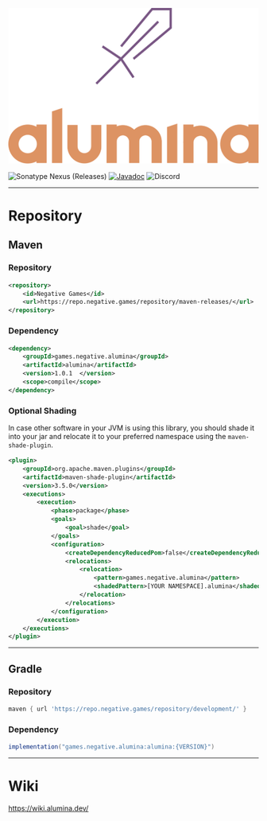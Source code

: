 ![logo-transparent.png](assets%2Flogo-transparent.png)

![Sonatype Nexus (Releases)](https://img.shields.io/nexus/r/games.negative.alumina/alumina?server=https%3A%2F%2Frepo.negative.games&nexusVersion=3&logo=sonatype&label=version)
[![Javadoc](https://img.shields.io/badge/JavaDoc-Online-green)](https://jd.alumina.dev) ![Discord](https://img.shields.io/discord/822346437240815656?logo=discord&label=discord)

***
# Repository
## Maven
### Repository
```xml
<repository>
    <id>Negative Games</id>
    <url>https://repo.negative.games/repository/maven-releases/</url>
</repository>
```

### Dependency
```xml
<dependency>
    <groupId>games.negative.alumina</groupId>
    <artifactId>alumina</artifactId>
    <version>1.0.1  </version>
    <scope>compile</scope>
</dependency>
```

### Optional Shading
In case other software in your JVM is using this library, you should shade it into your jar and relocate it to your preferred namespace using the `maven-shade-plugin`.
```xml
<plugin>
    <groupId>org.apache.maven.plugins</groupId>
    <artifactId>maven-shade-plugin</artifactId>
    <version>3.5.0</version>
    <executions>
        <execution>
            <phase>package</phase>
            <goals>
                <goal>shade</goal>
            </goals>
            <configuration>
                <createDependencyReducedPom>false</createDependencyReducedPom>
                <relocations>
                    <relocation>
                        <pattern>games.negative.alumina</pattern>
                        <shadedPattern>[YOUR NAMESPACE].alumina</shadedPattern>
                    </relocation>
                </relocations>
            </configuration>
        </execution>
    </executions>
</plugin>
```
***
## Gradle
### Repository
```groovy
maven { url 'https://repo.negative.games/repository/development/' }
```

### Dependency
```groovy
implementation("games.negative.alumina:alumina:{VERSION}")
```
***
# Wiki
https://wiki.alumina.dev/
